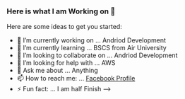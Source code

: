 ### Here is what I am Working on 👋
Here are some ideas to get you started:

- 🔭 I’m currently working on ... Andriod Development
- 🌱 I’m currently learning ... BSCS from Air University
- 👯 I’m looking to collaborate on ... Andriod Development
- 🤔 I’m looking for help with ... AWS
- 💬 Ask me about ... Anything 
- 📫 How to reach me: ... [Facebook Profile](https://www.facebook.com/profile.php?id=100010472620074) 
- ⚡ Fun fact: ... I am half Finish
-->
